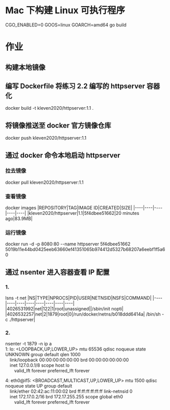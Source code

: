 # Mac 下构建 Linux 可执行程序
CGO_ENABLED=0 GOOS=linux GOARCH=amd64 go build

# 作业
## 构建本地镜像
## 编写 Dockerfile 将练习 2.2 编写的 httpserver 容器化
docker build -t kleven2020/httpserver:1.1 .

## 将镜像推送至 docker 官方镜像仓库
docker push kleven2020/httpserver:1.1

## 通过 docker 命令本地启动 httpserver
### 拉去镜像
docker pull kleven2020/httpserver:1.1

### 查看镜像
docker images
|REPOSITORY|TAG|IMAGE ID|CREATED|SIZE|
|----|----|----|----|----|
|kleven2020/httpserver|1.1|5f4dbee51662|20 minutes ago|83.9MB|

### 运行镜像
docker run -d -p 8080:80 --name httpserver 5f4dbee51662
5019b11e44bd0425eeb63660ef41351065b974412d5327b68207a6eebf1f5a60

## 通过 nsenter 进入容器查看 IP 配置

### 1. 
lsns -t net
|NS|TYPE|NPROCS|PID|USER|NETNSID|NSFS|COMMAND|
|----|----|----|----|----|----|----|----|
|4026531992|net|122|1|root|unassigned||/sbin/init nopti|
|4026532257|net|2|1879|root|0|/run/docker/netns/b018ddd6414a| /bin/sh -c ./httpserver|
    
                                       
        

### 2. 
nsenter -t 1879 -n ip a \
1: lo: <LOOPBACK,UP,LOWER_UP> mtu 65536 qdisc noqueue state UNKNOWN group default qlen 1000 \
    &emsp;link/loopback 00:00:00:00:00:00 brd 00:00:00:00:00:00 \
    &emsp;inet 127.0.0.1/8 scope host lo \
        &emsp;&emsp;valid_lft forever preferred_lft forever 
       
4: eth0@if5: <BROADCAST,MULTICAST,UP,LOWER_UP> mtu 1500 qdisc noqueue state UP group default \
    &emsp;link/ether 02:42:ac:11:00:02 brd ff:ff:ff:ff:ff:ff link-netnsid 0 \
    &emsp;inet 172.17.0.2/16 brd 172.17.255.255 scope global eth0 \
       &emsp;&emsp;valid_lft forever preferred_lft forever 
